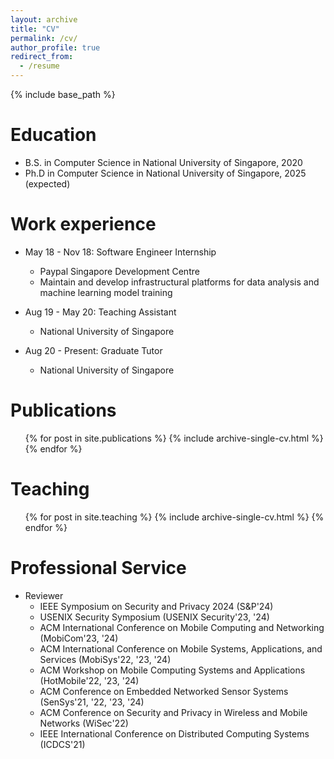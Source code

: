 ```yaml
---
layout: archive
title: "CV"
permalink: /cv/
author_profile: true
redirect_from:
  - /resume
---
```


{% include base_path %}

Education
======
* B.S. in Computer Science in National University of Singapore, 2020
* Ph.D in Computer Science in National University of Singapore, 2025 (expected)

Work experience
======
* May 18 - Nov 18: Software Engineer Internship
  * Paypal Singapore Development Centre
  * Maintain and develop infrastructural platforms for data analysis and machine learning model training

* Aug 19 - May 20: Teaching Assistant
  * National University of Singapore

* Aug 20 - Present: Graduate Tutor
  * National University of Singapore

Publications
======
  <ul>{% for post in site.publications %}
    {% include archive-single-cv.html %}
  {% endfor %}</ul>

Teaching
======
  <ul>{% for post in site.teaching %}
    {% include archive-single-cv.html %}
  {% endfor %}</ul>

Professional Service
======
* Reviewer
  * IEEE Symposium on Security and Privacy 2024 (S&P'24)
  * USENIX Security Symposium (USENIX Security'23, '24)
  * ACM International Conference on Mobile Computing and Networking (MobiCom'23, '24)
  * ACM International Conference on Mobile Systems, Applications, and Services (MobiSys'22, '23, '24)
  * ACM Workshop on Mobile Computing Systems and Applications (HotMobile'22, '23, '24)
  * ACM Conference on Embedded Networked Sensor Systems (SenSys'21, '22, '23, '24)
  * ACM Conference on Security and Privacy in Wireless and Mobile Networks (WiSec'22)
  * IEEE International Conference on Distributed Computing Systems (ICDCS'21)
